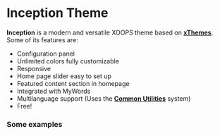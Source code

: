 Inception Theme
=========

__Inception__ is a modern and versatile XOOPS theme based on __[xThemes](https://github.com/bitcero/xthemes)__. Some of its features are:

* Configuration panel
* Unlimited colors fully customizable
* Responsive
* Home page slider easy to set up
* Featured content section in homepage
* Integrated with MyWords
* Multilanguage support (Uses the __[Common Utilities](https://github.com/bitcero/rmcommon)__ system)
* Free!

### Some examples


